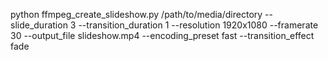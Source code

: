 python ffmpeg_create_slideshow.py /path/to/media/directory --slide_duration 3 --transition_duration 1 --resolution 1920x1080 --framerate 30 --output_file slideshow.mp4 --encoding_preset fast --transition_effect fade
